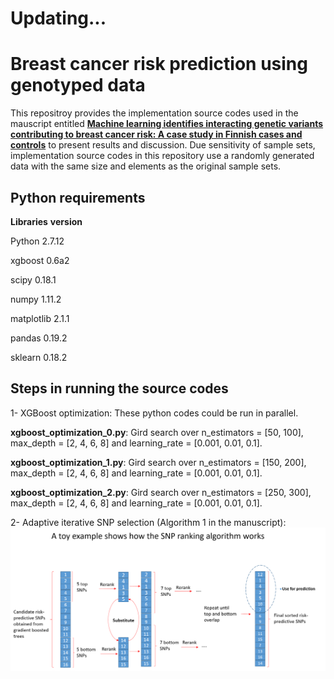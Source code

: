 # Updating...
# Breast cancer risk prediction using genotyped data

This repositroy provides the implementation source codes used in the mauscript entitled **[Machine learning identifies interacting genetic variants contributing to breast cancer risk: A case study in Finnish cases and controls](https://www.nature.com/articles/s41598-018-31573-5)** to present results and discussion. Due sensitivity of sample sets, implementation source codes in this repository use a randomly generated data with the same size and elements as the original sample sets. 

## Python requirements
**Libraries**  **version**

Python            2.7.12

xgboost           0.6a2

scipy             0.18.1

numpy             1.11.2

matplotlib        2.1.1

pandas            0.19.2

sklearn           0.18.2

## Steps in running the source codes
1- XGBoost optimization: These python codes could be run in parallel. 

**xgboost_optimization_0.py**:  Gird search over n_estimators = [50, 100], max_depth = [2, 4, 6, 8] and learning_rate = [0.001, 0.01, 0.1].

**xgboost_optimization_1.py**: Gird search over n_estimators = [150, 200], max_depth = [2, 4, 6, 8] and learning_rate = [0.001, 0.01, 0.1].

**xgboost_optimization_2.py**: Gird search over n_estimators = [250, 300], max_depth = [2, 4, 6, 8] and learning_rate = [0.001, 0.01, 0.1].

2- Adaptive iterative SNP selection (Algorithm 1 in the manuscript): ![Figure 1 shows a visual representation of the algorithm.](Toy_algorithm1.png)
